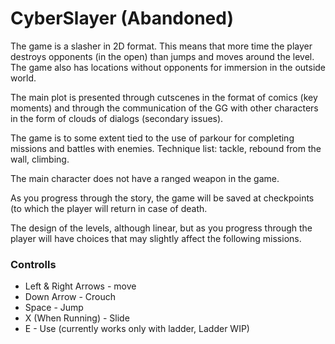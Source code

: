 # CyberSlayer (Abandoned)
<p>
The game is a slasher in 2D format. This means that more time the player destroys opponents (in the open) than jumps and moves around the level. The game also has locations without opponents for immersion in the outside world.
</p>
<p>
The main plot is presented through cutscenes in the format of comics (key moments) and through the communication of the GG with other characters in the form of clouds of dialogs (secondary issues).
</p>
<p>
The game is to some extent tied to the use of parkour for completing missions and battles with enemies. Technique list: tackle, rebound from the wall, climbing.
</p>
<p>
The main character does not have a ranged weapon in the game.
</p>
<p>
As you progress through the story, the game will be saved at checkpoints (to which the player will return in case of death.
</p>
<p>
The design of the levels, although linear, but as you progress through the player will have choices that may slightly affect the following missions.
</p>

<h3> Controlls </h1>
<ul>
  <li>Left & Right Arrows - move</li>
  <li>Down Arrow - Crouch</li>
  <li>Space - Jump</li>
  <li>X  (When Running) - Slide</li>
  <li>E - Use (currently works only with ladder, Ladder WIP)</li>
<ul>

